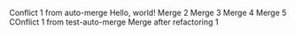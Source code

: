 Conflict 1 from auto-merge
Hello, world!
Merge 2
Merge 3
Merge 4
Merge 5
COnflict 1 from test-auto-merge
Merge after refactoring 1
